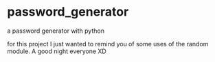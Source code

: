 # password_generator
a password generator with python

for this project I just wanted to remind you of some uses of the random module. A good night everyone XD
